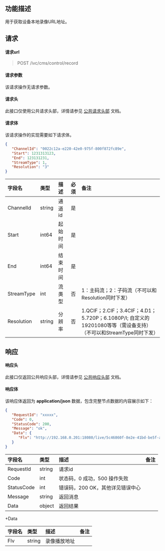 ## 功能描述

用于获取设备本地录像URL地址。

## 请求

#### 请求url

> POST /ivc/cms/control/record

#### 请求参数

该请求操作无请求参数。

#### 请求头

此接口仅使用公共请求头部，详情请参见 [公共请求头部](https://cloud.tencent.com/document/product/1344/50451) 文档。

#### 请求体

该请求操作的实现需要如下请求体。

```json
{
   "ChannelId": "0022c12a-e220-42e0-975f-800f872fc89e",
   "Start": 1231313123,
   "End": 123131231,
   "StreamType": 1,
   "Resolution": "3"
}
```

| 字段名     | 类型   | 描述     | 必须 | 备注                                                         |
| :--------- | :----- | :------- | :--- | :----------------------------------------------------------- |
| ChannelId  | string | 通道id   | 是   |                                                              |
| Start      | int64  | 起始时间 | 是   |                                                              |
| End        | int64  | 结束时间 | 是   |                                                              |
| StreamType | int    | 流类型   | 否   | 1：主码流；2：子码流（不可以和Resolution同时下发）           |
| Resolution | string | 分辨率   | 否   | 1.QCIF；2.CIF；3.4CIF；4.D1；5.720P；6.1080P/I; 自定义的19201080等等（需设备支持） （不可以和StreamType同时下发） |

## 响应

#### 响应头

此接口仅返回公共响应头部，详情请参见 [公共响应头部](https://cloud.tencent.com/document/product/1344/50452) 文档。

#### 响应体

该响应体返回为 **application/json** 数据，包含完整节点数据的内容展示如下：

```json
{
   "RequestId": "xxxxx",
   "Code": 0,
   "StatusCode": 200,
   "Message": "ok",
   "Data": {
      "Flv": "http://192.168.0.201:18080/live/5c46860f-8e2e-41bd-be5f-a5e47cab08df@c451066b-bc6d-46ba-86cd-53fc3c7c1d7c.live.flv?start=1656604800&end=1656608400&stream_type=1&resolution=6"
   }
}
```

| 字段名     | 类型   | 描述                             | 备注 |
| :--------- | :----- | :------------------------------- | :--- |
| RequestId  | string | 请求id                           |      |
| Code       | int    | 状态码，0 成功，500 操作失败     |      |
| StatusCode | int    | 错误码，200 OK，其他详见错误中心 |      |
| Message    | string | 返回消息                         |      |
| Data       | object | 返回结果                         |      |

+Data

| 字段名 | 类型   | 描述         | 备注 |
| :----- | :----- | :----------- | :--- |
| Flv    | string | 录像播放地址 |      |

